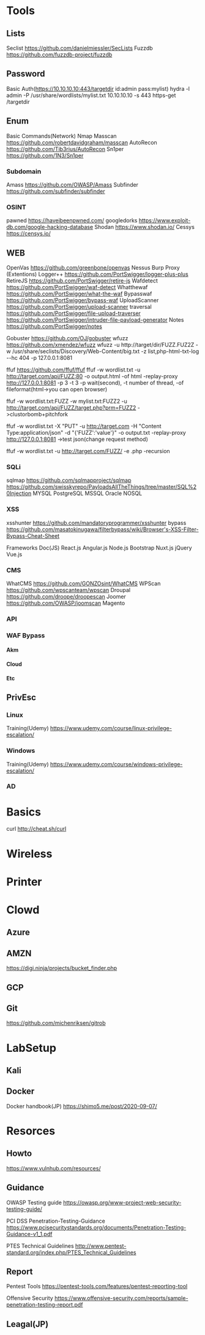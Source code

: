 # Tools
 ## Lists
 Seclist https://github.com/danielmiessler/SecLists
 Fuzzdb https://github.com/fuzzdb-project/fuzzdb
 
 ## Password
 Basic Auth(https://10.10.10.10:443/targetdir id:admin pass:mylist)
 hydra -l admin -P /usr/share/wordlists/mylist.txt 10.10.10.10 -s 443 https-get /targetdir
 
 ## Enum
 Basic Commands(Network)
 Nmap
 Masscan https://github.com/robertdavidgraham/masscan
 AutoRecon https://github.com/Tib3rius/AutoRecon
 Sn1per https://github.com/1N3/Sn1per
 
 ### Subdomain
 Amass https://github.com/OWASP/Amass
 Subfinder https://github.com/subfinder/subfinder

 ### OSINT 
 pawned https://haveibeenpwned.com/
 googledorks https://www.exploit-db.com/google-hacking-database
 Shodan https://www.shodan.io/
 Cessys https://censys.io/
 
 ## WEB
 OpenVas https://github.com/greenbone/openvas
 Nessus
 Burp Proxy (Extentions)
 Logger++ https://github.com/PortSwigger/logger-plus-plus
 RetireJS https://github.com/PortSwigger/retire-js
 Wafdetect https://github.com/PortSwigger/waf-detect
 Whatthewaf https://github.com/PortSwigger/what-the-waf
 Bypasswaf https://github.com/PortSwigger/bypass-waf
 UploadScanner https://github.com/PortSwigger/upload-scanner
 traversal https://github.com/PortSwigger/file-upload-traverser
 https://github.com/PortSwigger/intruder-file-payload-generator
 Notes https://github.com/PortSwigger/notes
 
 Gobuster https://github.com/OJ/gobuster
 wfuzz https://github.com/xmendez/wfuzz
 wfuzz -u http://target/dir/FUZZ.FUZ2Z -w /usr/share/seclists/Discovery/Web-Content/big.txt -z list,php-html-txt-log --hc 404 -p 127.0.0.1:8081

ffuf https://github.com/ffuf/ffuf
ffuf -w wordlist.txt -u http://target.com/api/FUZZ:80 -o output.html -of html -replay-proxy http://127.0.0.1:8081 -p 3 -t 3
-p wait(second), -t number of thread, -of fileformat(html->you can open browser)

ffuf -w wordlist.txt:FUZZ -w mylist.txt:FUZZ2 -u http://target.com/api/FUZZ/target.php?prm=FUZZ2
->clustorbomb+pitchfork

ffuf -w  wordlist.txt -X "PUT" -u http://target.com -H "Content Type:application/json" -d "{'FUZZ':'value'}" -o output.txt -replay-proxy http://127.0.0.1:8081
->test json(change request method)

ffuf -w wordlist.txt -u http://target.com/FUZZ/ -e .php -recursion

### SQLi
sqlmap https://github.com/sqlmapproject/sqlmap
https://github.com/swisskyrepo/PayloadsAllTheThings/tree/master/SQL%20Injection
MYSQL
PostgreSQL
MSSQL
Oracle
NOSQL

### XSS
xsshunter https://github.com/mandatoryprogrammer/xsshunter
bypass https://github.com/masatokinugawa/filterbypass/wiki/Browser's-XSS-Filter-Bypass-Cheat-Sheet

Frameworks Doc(JS)
React.js
Angular.js
Node.js
Bootstrap
Nuxt.js
jQuery
Vue.js

### CMS
WhatCMS https://github.com/GONZOsint/WhatCMS
WPScan https://github.com/wpscanteam/wpscan
Droupal https://github.com/droope/droopescan 
Joomer https://github.com/OWASP/joomscan
Magento 

### API

### WAF Bypass
#### Akm
#### Cloud
#### Etc

## PrivEsc
 ### Linux  
  Training(Udemy) https://www.udemy.com/course/linux-privilege-escalation/

### Windows  
  Training(Udemy) https://www.udemy.com/course/windows-privilege-escalation/
  ### AD
  
# Basics
curl http://cheat.sh/curl

# Wireless

# Printer

# Clowd
 ## Azure
 ## AMZN
 https://digi.ninja/projects/bucket_finder.php
 ## GCP
 ## Git
 https://github.com/michenriksen/gitrob
 
# LabSetup
 ## Kali
 ## Docker
 Docker handbook(JP)
 https://shimo5.me/post/2020-09-07/
 
# Resorces
## Howto
https://www.vulnhub.com/resources/

## Guidance
 OWASP Testing guide
 https://owasp.org/www-project-web-security-testing-guide/

 PCI DSS Penetration-Testing-Guidance
 https://www.pcisecuritystandards.org/documents/Penetration-Testing-Guidance-v1_1.pdf

 PTES Technical Guidelines
 http://www.pentest-standard.org/index.php/PTES_Technical_Guidelines

## Report
Pentest Tools
https://pentest-tools.com/features/pentest-reporting-tool

Offensive Security
https://www.offensive-security.com/reports/sample-penetration-testing-report.pdf

## Leagal(JP)

